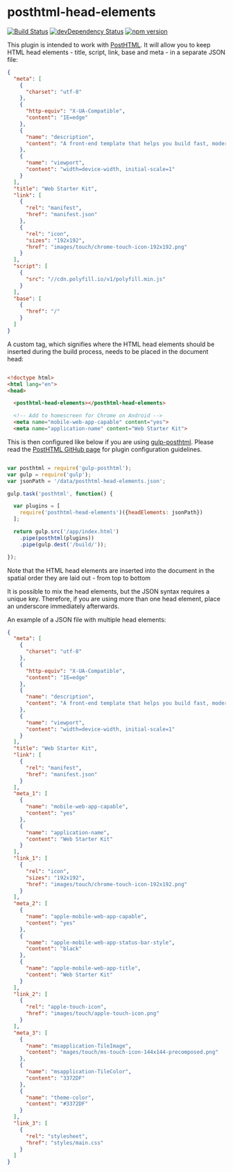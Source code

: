 # posthtml-head-elements 

[![Build Status][ci-img]][ci]
[![devDependency Status](https://david-dm.org/tcotton/portfolio/dev-status.svg?style=flat-square)](https://david-dm.org/tcotton/posthtml-head-elements#info=devDependencies)
[![npm version](https://badge.fury.io/js/posthtml-head-elements.svg)](http://badge.fury.io/js/posthtml-head-elements)

[ci-img]: https://travis-ci.org/TCotton/posthtml-head-elements.svg
[ci]: https://travis-ci.org/TCotton/posthtml-head-elements

This plugin is intended to work with [PostHTML](https://github.com/posthtml/posthtml). It will allow you to keep HTML head elements - title, script, link, base and meta - in a separate JSON file:

```json
{
  "meta": [
    {
      "charset": "utf-8"
    },
    {
      "http-equiv": "X-UA-Compatible",
      "content": "IE=edge"
    },
    {
      "name": "description",
      "content": "A front-end template that helps you build fast, modern mobile web apps."
    },
    {
      "name": "viewport",
      "content": "width=device-width, initial-scale=1"
    }
  ],
  "title": "Web Starter Kit",
  "link": [
    {
      "rel": "manifest",
      "href": "manifest.json"
    },
    {
      "rel": "icon",
      "sizes": "192x192",
      "href": "images/touch/chrome-touch-icon-192x192.png"
    }
  ],
  "script": [
    {
      "src": "//cdn.polyfill.io/v1/polyfill.min.js"
    }
  ],
  "base": [
    {
      "href": "/"
    }
  ]
}
```

A custom tag, which signifies where the HTML head elements should be inserted during the build process, needs to be placed in the document head:

```html

<!doctype html>
<html lang="en">
<head>

  <posthtml-head-elements></posthtml-head-elements>

  <!-- Add to homescreen for Chrome on Android -->
  <meta name="mobile-web-app-capable" content="yes">
  <meta name="application-name" content="Web Starter Kit">

```

This is then configured like below if you are using [gulp-posthtml](https://www.npmjs.com/package/gulp-posthtml).
Please read the [PostHTML GitHub page](https://github.com/posthtml/posthtml) for plugin configuration guidelines.

```javascript

var posthtml = require('gulp-posthtml');
var gulp = require('gulp');
var jsonPath = '/data/posthtml-head-elements.json';

gulp.task('posthtml', function() {

  var plugins = [
    require('posthtml-head-elements')({headElements: jsonPath})
  ];

  return gulp.src('/app/index.html')
    .pipe(posthtml(plugins))
    .pipe(gulp.dest('/build/'));

});

```

Note that the HTML head elements are inserted into the document in the spatial order they are laid out - from top to bottom

It is possible to mix the head elements, but the JSON syntax requires a unique key. Therefore, if you are using more than one head element, place an underscore immediately afterwards.

An example of a JSON file with multiple head elements:

```json
{
  "meta": [
    {
      "charset": "utf-8"
    },
    {
      "http-equiv": "X-UA-Compatible",
      "content": "IE=edge"
    },
    {
      "name": "description",
      "content": "A front-end template that helps you build fast, modern mobile web apps."
    },
    {
      "name": "viewport",
      "content": "width=device-width, initial-scale=1"
    }
  ],
  "title": "Web Starter Kit",
  "link": [
    {
      "rel": "manifest",
      "href": "manifest.json"
    }
  ],
  "meta_1": [
    {
      "name": "mobile-web-app-capable",
      "content": "yes"
    },
    {
      "name": "application-name",
      "content": "Web Starter Kit"
    }
  ],
  "link_1": [
    {
      "rel": "icon",
      "sizes": "192x192",
      "href": "images/touch/chrome-touch-icon-192x192.png"
    }
  ],
  "meta_2": [
    {
      "name": "apple-mobile-web-app-capable",
      "content": "yes"
    },
    {
      "name": "apple-mobile-web-app-status-bar-style",
      "content": "black"
    },
    {
      "name": "apple-mobile-web-app-title",
      "content": "Web Starter Kit"
    }
  ],
  "link_2": [
    {
      "rel": "apple-touch-icon",
      "href": "images/touch/apple-touch-icon.png"
    }
  ],
  "meta_3": [
    {
      "name": "msapplication-TileImage",
      "content": "mages/touch/ms-touch-icon-144x144-precomposed.png"
    },
    {
      "name": "msapplication-TileColor",
      "content": "3372DF"
    },
    {
      "name": "theme-color",
      "content": "#3372DF"
    }
  ],
  "link_3": [
    {
      "rel": "stylesheet",
      "href": "styles/main.css"
    }
  ]
}
```
